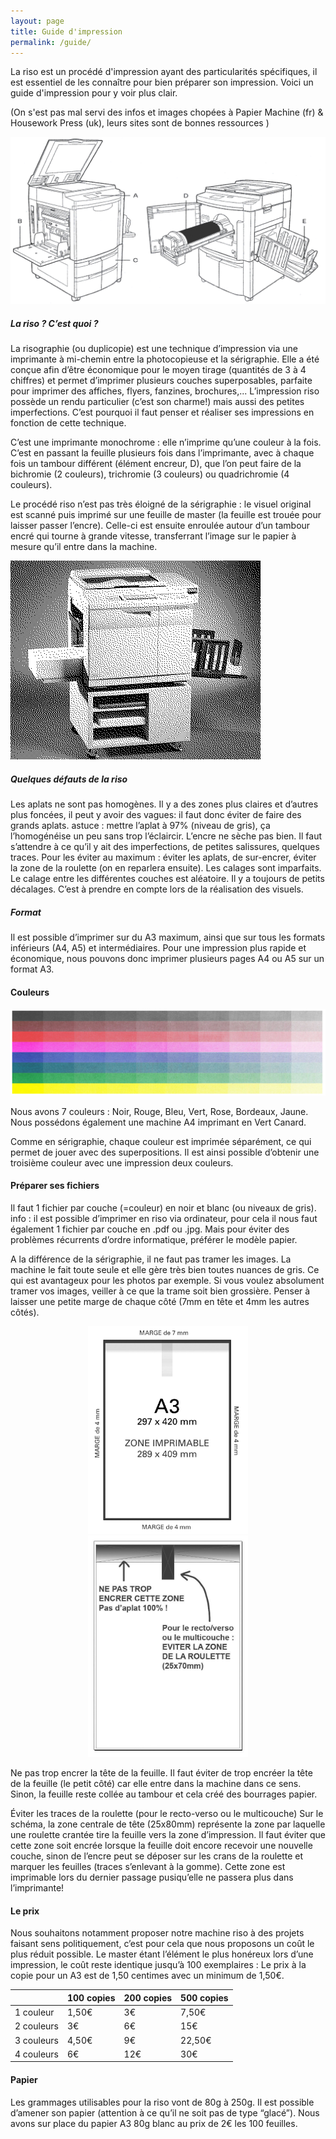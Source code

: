 ```yaml
---
layout: page
title: Guide d'impression
permalink: /guide/
---
```


La riso est un procédé d'impression ayant des particularités spécifiques, il est essentiel de les connaître pour bien préparer son impression. Voici un guide d'impression pour y voir plus clair.

(On s'est pas mal servi des infos et images chopées à Papier Machine (fr) & Housework Press (uk), leurs sites sont de bonnes ressources )

![Image animée d'un risocopieur](/assets/machine.gif)

##### La riso ? C’est quoi ?
La risographie (ou duplicopie) est une technique d’impression via une imprimante à mi-chemin entre la photocopieuse et la sérigraphie. Elle a été conçue afin d’être économique pour le moyen tirage (quantités de 3 à 4 chiffres) et permet d’imprimer plusieurs couches superposables, parfaite pour imprimer des affiches, flyers, fanzines, brochures,... L’impression riso possède un rendu particulier (c’est son charme!) mais aussi des 
petites imperfections. C’est pourquoi il faut penser et réaliser ses impressions en fonction de cette technique. 

C’est une imprimante monochrome : elle n’imprime qu’une couleur à la fois. C’est en passant la feuille plusieurs fois dans l’imprimante, avec à chaque fois un tambour différent (élément encreur, D), que l’on peut faire de la bichromie (2 couleurs), trichromie (3 couleurs) ou quadrichromie (4 couleurs).

Le procédé riso n’est pas très éloigné de la sérigraphie :
le visuel original est scanné puis imprimé sur une feuille de master (la feuille est trouée pour laisser passer l’encre). Celle-ci est ensuite enroulée autour d’un tambour encré qui tourne à grande vitesse, transferrant l’image sur le papier à mesure qu’il entre dans la machine.

![Schéma du rouleau d'impression](/assets/riso.png)


##### Quelques défauts de la riso
Les aplats ne sont pas homogènes. Il y a des zones plus claires et d’autres plus foncées, il peut y avoir des vagues: il faut donc éviter de faire des grands aplats.
astuce : mettre l’aplat à 97% (niveau de gris), ça l’homogénéise un peu sans trop l’éclaircir.
L’encre ne sèche pas bien. Il faut s’attendre à ce qu’il y ait des imperfections, de petites salissures, quelques traces. Pour les éviter au maximum : éviter les aplats, de sur-encrer, éviter la zone de la roulette (on en 
reparlera ensuite).
Les calages sont imparfaits.
Le calage entre les différentes couches est aléatoire. Il y a toujours de petits décalages. C’est à prendre en compte lors de la réalisation des visuels.


##### Format
Il est possible d’imprimer sur du A3 maximum, ainsi que sur tous les formats inférieurs (A4, A5) et intermédiaires. Pour une impression plus rapide et économique, nous pouvons donc imprimer plusieurs pages A4 ou A5 sur un format A3.


#### Couleurs

![Nuancier de couleurs imprimées en riso](/assets/nuancier.jpg)

Nous avons 7 couleurs : Noir, Rouge, Bleu, Vert, Rose, Bordeaux, Jaune.
Nous possédons également une machine A4 imprimant en Vert Canard.

Comme en sérigraphie, chaque couleur est imprimée séparément, ce qui permet de jouer avec des 
superpositions. Il est ainsi possible d’obtenir une troisième couleur avec une impression deux couleurs. 


#### Préparer ses fichiers
Il faut 1 fichier par couche (=couleur) en noir et blanc (ou niveaux de gris).
info : il est possible d’imprimer en riso via ordinateur, pour cela il nous faut également 1 fichier par couche 
en .pdf ou .jpg. Mais pour éviter des problèmes récurrents d’ordre informatique, préférer le modèle papier.


A la différence de la sérigraphie, il ne faut pas tramer les images. La machine le fait toute seule et elle gère très bien toutes nuances de gris. Ce qui est avantageux pour les photos par exemple. Si vous voulez absolument tramer vos images, veiller à ce que la trame soit bien grossière.
Penser à laisser une petite marge de chaque côté (7mm en tête et 4mm les autres côtés).

<p align="center">
  <img src="/assets/imposition1.jpg" alt="Les marges à laisser autours du fichier" width="256">
  <img src="/assets/imposition2.jpg" alt="Ne pas trop encrer le haut de la page" width="256">
</p>

Ne pas trop encrer la tête de la feuille.
Il faut éviter de trop encréer la tête de la feuille (le petit côté) car elle entre dans la machine dans ce sens. 
Sinon, la feuille reste collée au tambour et cela créé des bourrages papier.

Éviter les traces de la roulette (pour le recto-verso ou le multicouche)
Sur le schéma, la zone centrale de tête (25x80mm) représente la zone par laquelle une roulette crantée tire la feuille vers la zone d’impression. Il faut éviter que cette zone soit encrée lorsque la feuille doit encore recevoir une nouvelle couche, sinon de l’encre peut se déposer sur les crans de la roulette et marquer les feuilles (traces s’enlevant à la gomme). Cette zone est imprimable lors du dernier passage pusiqu’elle ne passera plus dans l’imprimante!




#### Le prix
Nous souhaitons notamment proposer notre machine riso à des projets faisant sens politiquement, c’est pour cela que nous proposons un coût le plus réduit possible. Le master étant l’élément le plus honéreux lors d’une impression, le coût reste identique jusqu’à 100 exemplaires :
Le prix à la copie pour un A3 est de 1,50 centimes avec un minimum de 1,50€.

|   | 100 copies   | 200 copies  | 500 copies  |
|---|---|---|---|
| 1 couleur   | 1,50€ | 3€ | 7,50€ |
| 2 couleurs  | 3€  | 6€  | 15€ |
| 3 couleurs  | 4,50€  | 9€  | 22,50€  |
| 4 couleurs  | 6€  | 12€  | 30€  |

#### Papier
Les grammages utilisables pour la riso vont de 80g à 250g. Il est possible d’amener son papier (attention à ce qu’il ne soit pas de type “glacé”). Nous avons sur place du papier A3 80g blanc au prix de 2€ les 100 feuilles. 

